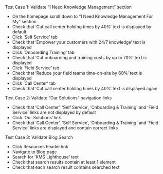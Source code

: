 Test Case 1: Validate “I Need Knowledge Management” section
- On the homepage scroll down to “I Need Knowledge Management For My” section
- Check that ‘Cut call center holding times by 40%’ text is displayed by default
- Click ‘Self Service’ tab
- Check that ‘Empower your customers with 24/7 knowledge’ text is displayed
- Click ‘Onboarding Training’ tab
- Check that ‘Cut onboarding and training costs by up to 70%’ text is displayed
- Click ‘Field Service’ tab
- Check that ‘Reduce your field teams time-on-site by 60%’ text is displayed
- Click ‘Call Center’ tab
- Check that ‘Cut call center holding times by 40%’ text is displayed again

Test Case 2: Validate “Our Solutions” navigation links 
- Check that ‘Call Center’, ‘Self Service’, ‘Onboarding & Training’ and ‘Field Service’ links are not displayed by default
- Click ‘Our Solutions’ link
- Check that ‘Call Center’, ‘Self Service’, ‘Onboarding & Training’ and ‘Field Service’ links are displayed and contain correct links

Test Case 3: Validate Blog Search
- Click Resources header link
- Navigate to Blog page
- Search for 'KMS Lighthouse' text
- Check that search results contain at least 1 element
- Check that each search result contains searched text